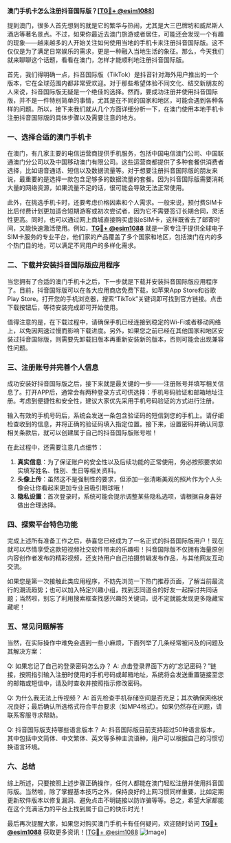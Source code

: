 **澳门手机卡怎么注册抖音国际版？[[TG💪+ @esim1088](https://t.me/s/esim1088)]**

提到澳门，很多人首先想到的就是它的繁华与热闹，尤其是大三巴牌坊和威尼斯人酒店等著名景点。不过，如果你最近去澳门旅游或者居住，可能还会发现一个有趣的现象——越来越多的人开始关注如何使用当地的手机卡来注册抖音国际版。这不仅仅是为了满足日常娱乐的需求，更是一种融入当地生活的象征。那么，今天我们就来聊聊这个话题，看看在澳门，怎样才能顺利地注册抖音国际版。

首先，我们得明确一点，抖音国际版（TikTok）是抖音针对海外用户推出的一个版本，它在全球范围内都非常受欢迎。对于那些希望体验不同文化、结交新朋友的人来说，抖音国际版无疑是一个绝佳的选择。然而，要成功注册并使用抖音国际版，并不是一件特别简单的事情，尤其是在不同的国家和地区，可能会遇到各种各样的问题。所以，接下来我们就从几个方面详细分析一下，在澳门使用本地手机卡注册抖音国际版的具体步骤以及需要注意的地方。

### 一、选择合适的澳门手机卡

在澳门，有几家主要的电信运营商提供手机服务，包括中国电信澳门公司、中国联通澳门分公司以及中国移动澳门有限公司。这些运营商都提供了多种套餐供消费者选择，比如语音通话、短信以及数据流量等。对于想要注册抖音国际版的朋友来说，最重要的是选择一款包含足够多的数据流量的套餐。因为抖音国际版需要消耗大量的网络资源，如果流量不足的话，很可能会导致无法正常使用。

此外，在挑选手机卡时，还要考虑价格因素和个人需求。一般来说，预付费SIM卡比后付费计划更加适合短期游客或初次尝试者，因为它不需要签订长期合同，灵活性更高。同时，也可以通过网上商城直接购买虚拟eSIM卡，这样既省去了邮寄时间，又能快速激活使用。例如，**[TG💪+ @esim1088](https://t.me/s/esim1088)** 就是一家专注于提供全球电子SIM卡服务的专业平台，他们家的产品覆盖了多个国家和地区，包括澳门在内的多个热门目的地，可以满足不同用户的多样化需求。

### 二、下载并安装抖音国际版应用程序

当您拥有了合适的澳门手机卡之后，下一步就是下载并安装抖音国际版应用程序了。目前，抖音国际版可以在各大应用商店免费下载，如苹果App Store和谷歌Play Store。打开您的手机浏览器，搜索“TikTok”关键词即可找到官方链接。点击下载按钮后，等待安装完成即可开始使用。

值得注意的是，在下载过程中，请确保手机已经连接到稳定的Wi-Fi或者移动网络上，以免因网速过慢而影响下载进度。另外，如果您之前已经在其他国家和地区安装过抖音国际版，则需要先卸载旧版本再重新安装新的版本，否则可能会出现兼容性问题。

### 三、注册账号并完善个人信息

成功安装好抖音国际版之后，接下来就是最关键的一步——注册账号并填写相关信息了。打开APP后，通常会有两种登录方式可供选择：手机号码验证和邮箱地址注册。考虑到便捷性和安全性，建议大家优先采用手机号码验证的方式进行注册。

输入有效的手机号码后，系统会发送一条包含验证码的短信到您的手机上。请仔细检查收到的信息，并将正确的验证码填入指定位置。接下来，设置密码并确认同意相关条款后，就可以创建属于自己的抖音国际版账号啦！

在此过程中，还需要注意几点细节：

1. **真实信息**：为了保证账户的安全性以及后续功能的正常使用，务必按照要求如实填写姓名、性别、生日等相关资料。
2. **头像上传**：虽然这不是强制性的要求，但添加一张清晰美观的照片作为个人头像会让你看起来更加专业且吸引眼球哦！
3. **隐私设置**：首次登录时，系统可能会提示调整某些隐私选项，请根据自身喜好做出合理选择。

### 四、探索平台特色功能

完成上述所有准备工作之后，恭喜您已经成为了一名正式的抖音国际版用户！现在就可以尽情享受这款短视频社交软件带来的乐趣啦！抖音国际版不仅拥有海量原创内容创作者发布的精彩视频，还支持用户自己拍摄剪辑发布作品，与其他网友互动交流。

如果您是第一次接触此类应用程序，不妨先浏览一下热门推荐页面，了解当前最流行的潮流趋势；也可以加入特定兴趣小组，找到志同道合的好友一起探讨共同话题；当然啦，别忘了利用搜索框查找感兴趣的关键词，说不定就能发现更多隐藏宝藏呢！

### 五、常见问题解答

当然，在实际操作中难免会遇到一些小麻烦，下面列举了几条经常被问及的问题及其解决方案：

Q: 如果忘记了自己的登录密码怎么办？
A: 点击登录界面下方的“忘记密码？”链接，按照指引输入注册时使用的手机号码或邮箱地址，系统将会发送重置链接至您的邮箱或短信中，请及时查收并按照指示修改密码。

Q: 为什么我无法上传视频？
A: 首先检查手机存储空间是否充足；其次确保网络状况良好；最后确认所选格式符合平台要求（如MP4格式）。如果仍然存在问题，请联系客服寻求帮助。

Q: 抖音国际版支持哪些语言版本？
A: 抖音国际版目前支持超过50种语言版本，其中包括中文简体、中文繁体、英文等多种主流语种，用户可以根据自己的习惯切换语言环境。

### 六、总结

综上所述，只要按照上述步骤正确操作，任何人都能在澳门轻松注册并使用抖音国际版。当然啦，除了掌握基本技巧之外，保持良好的上网习惯同样重要，比如定期更新软件版本以修复漏洞、避免点击不明链接以防诈骗等等。总之，希望大家都能在这个充满活力的平台上找到属于自己的快乐时光！

最后再次提醒大家，如果您对购买澳门手机卡有任何疑问，欢迎随时访问 **[TG💪+ @esim1088](https://t.me/s/esim1088)** 获取更多资讯！[[TG💪+ @esim1088](https://t.me/s/esim1088) ![Image](https://i.postimg.cc/4NQfJmqS/Snipaste-2025-05-13-00-14-12.png)]